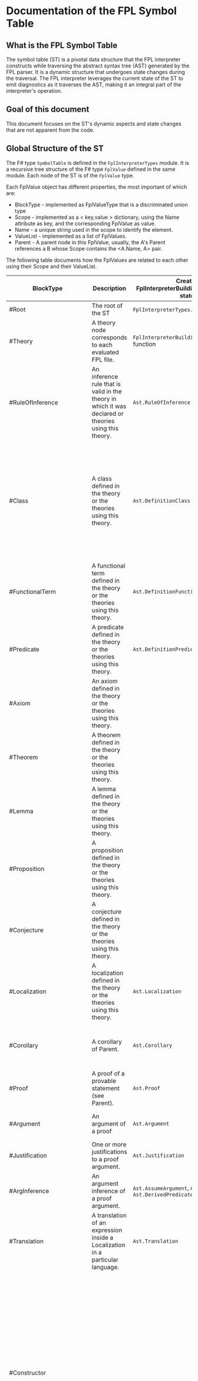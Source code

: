 ﻿# Documentation of the FPL Symbol Table
## What is the FPL Symbol Table
The symbol table (ST) is a pivotal data structure that the FPL interpreter constructs while traversing the abstract syntax tree (AST) generated by the FPL parser. It is a dynamic structure that undergoes state changes during the traversal. The FPL interpreter leverages the current state of the ST to emit diagnostics as it traverses the AST, making it an integral part of the interpreter's operation.

## Goal of this document
This document focuses on the ST's dynamic aspects and state changes that are not apparent from the code.

## Global Structure of the ST 
The F# type `SymbolTable` is defined in the `FplInterpreterTypes` module. It is a recursive tree structure of the F# type `FplValue` defined in the same module. Each node of the ST is of the `FplValue` type. 

Each FplValue object has different properties, the most important of which are:
* BlockType - implemented as FplValueType that is a discriminated union type
* Scope - implemented as a < key,value >  dictionary, using the Name attribute as key, and the corresponding FplValue as value.
* Name - a unique string used in the scope to identify the element. 
* ValueList - implemented as a list of FplValues. 
* Parent - A parent node in this FplValue, usually, the A's Parent references a B whose Scope contains the <A.Name, A> pair.


The following table documents how the FplValues are related to each other using their Scope and their ValueList.

| BlockType | Description | Created in (match in FplInterpreterBuildingBlocks.eval function if not stated otherwise)| Parent's BlockType | Possible Scope Elements | Possible ValueList Elements |
|----------|----------|----------|:----------:|:-------------:|:------:|
|#Root | The root of the ST | `FplInterpreterTypes.SymbolTable` constructor | none | Theory | none |
|#Theory  | A theory node corresponds to each evaluated FPL file. | `FplInterpreterBuildingBlocks.evaluateSymbolTable` function | Root | RuleOfInference, Class, FunctionaTerm, Predicate, Axiom, Theorem, Lemma, Proposition, Conjecture, Localization | none |
|#RuleOfInference|An inference rule that is valid in the theory in which it was declared or theories using this theory.|`Ast.RuleOfInference`|Theory|Variable, VariadicVariableMany, VariadicVariableMany1|1st Reference: Premise pradicate, 2nd Reference: Conclusion predicate|
|#Class|A class defined in the theory or the theories using this theory.|`Ast.DefinitionClass`|Theory|Constructor, OptionalFunctionalTerm, MandatoryFunctionalTerm, OptionalPredicate, MandatoryPredicate, Variable, VariadicVariableMany, VariadicVariableMany1|Class (list of nodes, from which this class inherits) These can be class nodes or primitive objects. The values are only added if they were previously declared in the code.|
|#FunctionalTerm|A functional term defined in the theory or the theories using this theory.|`Ast.DefinitionFunctionalTerm`|Theory|OptionalFunctionalTerm, MandatoryFunctionalTerm, OptionalPredicate, MandatoryPredicate, Variable, VariadicVariableMany, VariadicVariableMany1||
|#Predicate|A predicate defined in the theory or the theories using this theory.|`Ast.DefinitionPredicate`|Theory|OptionalFunctionalTerm, MandatoryFunctionalTerm, OptionalPredicate, MandatoryPredicate, Variable, VariadicVariableMany, VariadicVariableMany1||
|#Axiom|An axiom defined in the theory or the theories using this theory.||Theory|Variable, VariadicVariableMany, VariadicVariableMany1|Reference (only one, representing the axiom's predicate)|
|#Theorem|A theorem defined in the theory or the theories using this theory.||Theory|Variable, VariadicVariableMany, VariadicVariableMany1|Reference (only one, representing the theorems's predicate)|
|#Lemma|A lemma defined in the theory or the theories using this theory.||Theory|Variable, VariadicVariableMany, VariadicVariableMany1|Reference (only one, representing the lemmas's predicate)|
|#Proposition|A proposition defined in the theory or the theories using this theory.||Theory|Variable, VariadicVariableMany, VariadicVariableMany1|Reference (only one, representing the proposition's predicate)|
|#Conjecture|A conjecture defined in the theory or the theories using this theory.||Theory|Variable, VariadicVariableMany, VariadicVariableMany1|Reference (only one, representing the conjectures's predicate)|
|#Localization|A localization defined in the theory or the theories using this theory.|`Ast.Localization`|Theory|Variable, VariadicVariableMany, VariadicVariableMany1, Translation|Reference to the expression for which this localization was declared.|
|#Corollary|A corollary of Parent.|`Ast.Corollary`|Axiom, Theorem, Lemma, Proposition, Conjecture, or Corollary|Variable, VariadicVariableMany, VariadicVariableMany1, including the scope of the parent|Reference (only one, representing the corollary's predicate)|
|#Proof|A proof of a provable statement (see Parent).|`Ast.Proof`|Theorem, Lemma, Proposition, or Corollary|Argument, Variable, VariadicVariableMany, VariadicVariableMany1, including the scope of the parent|none|
|#Argument|An argument of a proof|`Ast.Argument`|Proof|none|1st Justification, snd ArgInference|
|#Justification|One or more justifications to a proof argument.|`Ast.Justification`|Argument|Reference|none|
|#ArgInference|An argument inference of a proof argument.|`Ast.AssumeArgument`, `Ast.RevokeArgument`, `Ast.DerivedPredicate`|Argument|none|Reference|
|#Translation|A translation of an expression inside a Localization in a particular language.|`Ast.Translation`|Localization|||
|#Constructor|||Class|Variable, VariadicVariableMany, VariadicVariableMany1 (in addition to the scope of the parent Class)|(Possibly empty) Nodes that represent the calls to some base classes constructors. Due to semantical errors in the code, the latter do not necessarily have to match the signatures of the actual constructors of the base classes of this constructor class.	The latter can be retrieved from the parent Class.|
|#Reference|A reference to another FplValue in the symbol table.|`Ast.Trivial`, `Ast.DottedPredicate`, `Ast.PredicateWithOptSpecification`, `Ast.IsOperator`, `Ast.Delegate`, `Ast.InfixOperation`, `Ast.Expression`, `Ast.Trivial`, `Ast.ParentConstructorCall`||By convention, if the scope contains an element with the same key as the node's FplId, then the value is the reference node.||
|#OptionalFunctionalTerm||`Ast.FunctionalTermSignature`|Class, Predicate, or FunctionalTerm|Variable, VariadicVariableMany, VariadicVariableMany1 (in addition to the scope of the parent Class, Predicate, or FunctionalTerm)||
|#OptionalPredicate|||Class, Predicate, or FunctionalTerm|Variable, VariadicVariableMany, VariadicVariableMany1 (in addition to the scope of the parent Class, Predicate, or FunctionalTerm)||
|#MandatoryFunctionalTerm||`Ast.FunctionalTermSignature`|Class, Predicate, or FunctionalTerm|Variable, VariadicVariableMany, VariadicVariableMany1 (in addition to the scope of the parent Class, Predicate, or FunctionalTerm)||
|#MandatoryPredicate|||Class, Predicate, or FunctionalTerm|Variable, VariadicVariableMany, VariadicVariableMany1 (in addition to the scope of the parent Class, Predicate, or FunctionalTerm)||
|#Variable|A variable declared in the scope of its Parent. Variables might be nested and have other Variables as parents.|`Ast.Var`|RuleOfInference, Class, FunctionalTerm, Predicate, Axiom, Theorem, Lemma, Proposition, Conjecture, Localization, Corollary, Proof, Constructor, OptionalPredicate, MandatoryPredicate, OptionalFunctionalTerm, MandatoryFunctionalTerm, Variable|||
|#VariadicVariableMany||||||
|#VariadicVariableMany1||||||
|Object||||||
|Premise||||||
|Conclusion||||||
